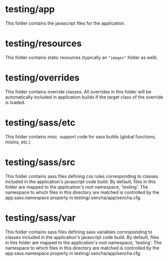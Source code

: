 # testing/app

This folder contains the javascript files for the application.

# testing/resources

This folder contains static resources (typically an `"images"` folder as well).

# testing/overrides

This folder contains override classes. All overrides in this folder will be 
automatically included in application builds if the target class of the override
is loaded.

# testing/sass/etc

This folder contains misc. support code for sass builds (global functions, 
mixins, etc.)

# testing/sass/src

This folder contains sass files defining css rules corresponding to classes
included in the application's javascript code build.  By default, files in this 
folder are mapped to the application's root namespace, 'testing'. The
namespace to which files in this directory are matched is controlled by the
app.sass.namespace property in testing/.sencha/app/sencha.cfg. 

# testing/sass/var

This folder contains sass files defining sass variables corresponding to classes
included in the application's javascript code build.  By default, files in this 
folder are mapped to the application's root namespace, 'testing'. The
namespace to which files in this directory are matched is controlled by the
app.sass.namespace property in testing/.sencha/app/sencha.cfg. 

